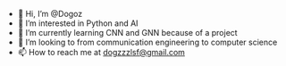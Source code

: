 - 👋 Hi, I’m @Dogoz
- 👀 I’m interested in Python and AI
- 🌱 I’m currently learning CNN and GNN because of a project
- 💞️ I’m looking to from communication engineering to computer science
- 📫 How to reach me at dogzzzlsf@gmail.com

<!---
Dogoz/Dogoz is a ✨ special ✨ repository because its `README.md` (this file) appears on your GitHub profile.
You can click the Preview link to take a look at your changes.
--->
